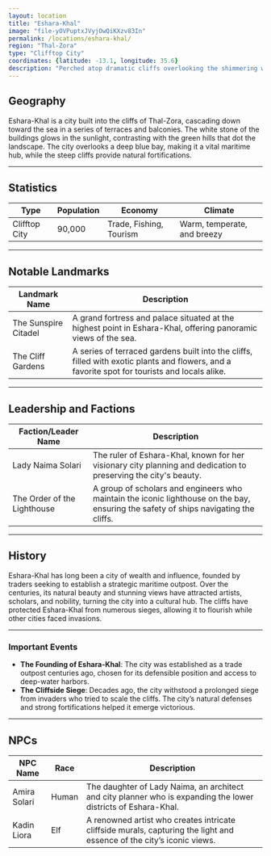 ```yaml
---
layout: location
title: "Eshara-Khal"
image: "file-yOVPuptxJVyjOwQiKXzv83In"
permalink: /locations/eshara-khal/
region: "Thal-Zora"
type: "Clifftop City"
coordinates: {latitude: -13.1, longitude: 35.6}
description: "Perched atop dramatic cliffs overlooking the shimmering waters of the southern seas, Eshara-Khal is known for its white stone buildings, sunlit hills, and majestic views of the horizon."
---
```


## Geography

Eshara-Khal is a city built into the cliffs of Thal-Zora, cascading down toward the sea in a series of terraces and balconies. The white stone of the buildings glows in the sunlight, contrasting with the green hills that dot the landscape. The city overlooks a deep blue bay, making it a vital maritime hub, while the steep cliffs provide natural fortifications.

---

## Statistics

| Type             | Population | Economy                    | Climate                     |
|------------------|------------|----------------------------|-----------------------------|
| Clifftop City     | 90,000     | Trade, Fishing, Tourism     | Warm, temperate, and breezy  |

---

## Notable Landmarks

| Landmark Name          | Description                                                                                     |
|------------------------|-------------------------------------------------------------------------------------------------|
| The Sunspire Citadel    | A grand fortress and palace situated at the highest point in Eshara-Khal, offering panoramic views of the sea. |
| The Cliff Gardens       | A series of terraced gardens built into the cliffs, filled with exotic plants and flowers, and a favorite spot for tourists and locals alike. |

---

## Leadership and Factions

| Faction/Leader Name     | Description                                                                                     |
|-------------------------|-------------------------------------------------------------------------------------------------|
| Lady Naima Solari        | The ruler of Eshara-Khal, known for her visionary city planning and dedication to preserving the city's beauty. |
| The Order of the Lighthouse | A group of scholars and engineers who maintain the iconic lighthouse on the bay, ensuring the safety of ships navigating the cliffs. |

---

## History

Eshara-Khal has long been a city of wealth and influence, founded by traders seeking to establish a strategic maritime outpost. Over the centuries, its natural beauty and stunning views have attracted artists, scholars, and nobility, turning the city into a cultural hub. The cliffs have protected Eshara-Khal from numerous sieges, allowing it to flourish while other cities faced invasions.

---

### Important Events

- **The Founding of Eshara-Khal**: The city was established as a trade outpost centuries ago, chosen for its defensible position and access to deep-water harbors.
- **The Cliffside Siege**: Decades ago, the city withstood a prolonged siege from invaders who tried to scale the cliffs. The city’s natural defenses and strong fortifications helped it emerge victorious.

---

## NPCs

| NPC Name             | Race     | Description                                           |
|----------------------|----------|-------------------------------------------------------|
| Amira Solari          | Human    | The daughter of Lady Naima, an architect and city planner who is expanding the lower districts of Eshara-Khal. |
| Kadin Liora           | Elf      | A renowned artist who creates intricate cliffside murals, capturing the light and essence of the city’s iconic views. |
